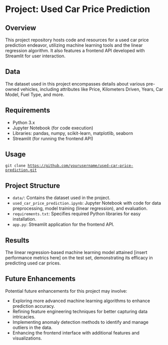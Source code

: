 <!DOCTYPE html>
<html lang="en">
<head>

</head>
<body>

<h1>Project: Used Car Price Prediction</h1>

<h2>Overview</h2>
<p>This project repository hosts code and resources for a used car price prediction endeavor, utilizing machine learning tools and the linear regression algorithm. It also features a frontend API developed with Streamlit for user interaction.</p>

<h2>Data</h2>
<p>The dataset used in this project encompasses details about various pre-owned vehicles, including attributes like Price, Kilometers Driven, Years, Car Model, Fuel Type, and more.</p>

<h2>Requirements</h2>
<ul>
  <li>Python 3.x</li>
  <li>Jupyter Notebook (for code execution)</li>
  <li>Libraries: pandas, numpy, scikit-learn, matplotlib, seaborn</li>
  <li>Streamlit (for running the frontend API)</li>
</ul>

<h2>Usage</h2>

<code>git clone https://github.com/yourusername/used-car-price-prediction.git</code>

<h2>Project Structure</h2>
<ul>
  <li><code>data/</code>: Contains the dataset used in the project.</li>
  <li><code>used_car_price_prediction.ipynb</code>: Jupyter Notebook with code for data preprocessing, model training (linear regression), and evaluation.</li>
  <li><code>requirements.txt</code>: Specifies required Python libraries for easy installation.</li>
  <li><code>app.py</code>: Streamlit application for the frontend API.</li>
</ul>

<h2>Results</h2>
<p>The linear regression-based machine learning model attained [insert performance metrics here] on the test set, demonstrating its efficacy in predicting used car prices.</p>

<h2>Future Enhancements</h2>
<p>Potential future enhancements for this project may involve:</p>
<ul>
  <li>Exploring more advanced machine learning algorithms to enhance prediction accuracy.</li>
  <li>Refining feature engineering techniques for better capturing data intricacies.</li>
  <li>Implementing anomaly detection methods to identify and manage outliers in the data.</li>
  <li>Enhancing the frontend interface with additional features and visualizations.</li>
</ul>

</body>
</html>
